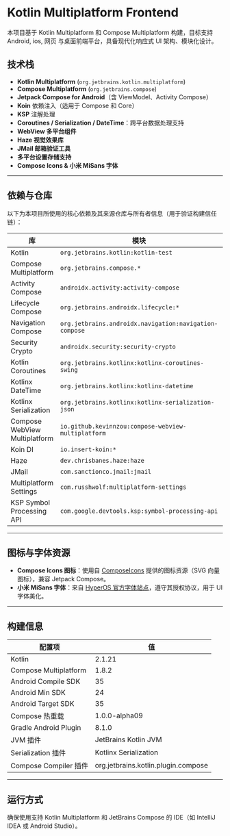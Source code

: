 # Kotlin Multiplatform Frontend

本项目基于 Kotlin Multiplatform 和 Compose Multiplatform 构建，目标支持 Android, ios, 网页 与桌面前端平台，具备现代化响应式 UI 架构、模块化设计。

## 技术栈

- **Kotlin Multiplatform** (`org.jetbrains.kotlin.multiplatform`)
- **Compose Multiplatform** (`org.jetbrains.compose`)
- **Jetpack Compose for Android**（含 ViewModel、Activity Compose）
- **Koin** 依赖注入（适用于 Compose 和 Core）
- **KSP** 注解处理
- **Coroutines / Serialization / DateTime**：跨平台数据处理支持
- **WebView 多平台组件**
- **Haze 视觉效果库**
- **JMail 邮箱验证工具**
- **多平台设置存储支持**
- **Compose Icons & 小米 MiSans 字体**

---

## 依赖与仓库

以下为本项目所使用的核心依赖及其来源仓库与所有者信息（用于验证构建信任链）：

| 库 | 模块 | 仓库所有者                                                                                              |
|----|------|----------------------------------------------------------------------------------------------------|
| Kotlin | `org.jetbrains.kotlin:kotlin-test` | [JetBrains](https://kotlinlang.org/api/core/kotlin-test/)                                                          |
| Compose Multiplatform | `org.jetbrains.compose.*` | [JetBrains](https://github.com/JetBrains/compose-jb)                                               |
| Activity Compose | `androidx.activity:activity-compose` | [Google / AndroidX](https://developer.android.com/jetpack/androidx/releases/activity)              |
| Lifecycle Compose | `org.jetbrains.androidx.lifecycle:*` | [JetBrains / AndroidX](https://github.com/JetBrains/androidx)                                      |
| Navigation Compose | `org.jetbrains.androidx.navigation:navigation-compose` | [JetBrains / KMP](https://www.jetbrains.com/help/kotlin-multiplatform-dev/compose-navigation.html) |
| Security Crypto | `androidx.security:security-crypto` | [Google / AndroidX](https://developer.android.com/jetpack/androidx/releases/security)              |
| Kotlin Coroutines | `org.jetbrains.kotlinx:kotlinx-coroutines-swing` | [JetBrains](https://github.com/Kotlin/kotlinx.coroutines)                                          |
| Kotlinx DateTime | `org.jetbrains.kotlinx:kotlinx-datetime` | [JetBrains](https://github.com/Kotlin/kotlinx-datetime)                                            |
| Kotlinx Serialization | `org.jetbrains.kotlinx:kotlinx-serialization-json` | [JetBrains](https://github.com/Kotlin/kotlinx.serialization)                                       |
| Compose WebView Multiplatform | `io.github.kevinnzou:compose-webview-multiplatform` | [kevinnzou](https://github.com/KevinnZou/compose-webview-multiplatform)                            |
| Koin DI | `io.insert-koin:*` | [InsertKoinIO](https://github.com/InsertKoinIO/koin)                                               |
| Haze | `dev.chrisbanes.haze:haze` | [chrisbanes](https://github.com/chrisbanes/haze)                                                   |
| JMail | `com.sanctionco.jmail:jmail` | [RohanNagar](https://github.com/RohanNagar/jmail)                                                  |
| Multiplatform Settings | `com.russhwolf:multiplatform-settings` | [russhwolf](https://github.com/russhwolf/multiplatform-settings)                                   |
| KSP Symbol Processing API | `com.google.devtools.ksp:symbol-processing-api` | [Google](https://github.com/google/ksp)                                                            |

---

## 图标与字体资源

- **Compose Icons 图标**：使用自 [ComposeIcons](https://composeicons.com) 提供的图标资源（SVG 向量图标），兼容 Jetpack Compose。
- **小米 MiSans 字体**：来自 [HyperOS 官方字体站点](https://hyperos.mi.com/font)，遵守其授权协议，用于 UI 字体美化。

---

## 构建信息

| 配置项 | 值 |
|--------|----|
| Kotlin | 2.1.21 |
| Compose Multiplatform | 1.8.2 |
| Android Compile SDK | 35 |
| Android Min SDK | 24 |
| Android Target SDK | 35 |
| Compose 热重载 | 1.0.0-alpha09 |
| Gradle Android Plugin | 8.1.0 |
| JVM 插件 | JetBrains Kotlin JVM |
| Serialization 插件 | Kotlinx Serialization |
| Compose Compiler 插件 | org.jetbrains.kotlin.plugin.compose |

---

## 运行方式

确保使用支持 Kotlin Multiplatform 和 JetBrains Compose 的 IDE（如 IntelliJ IDEA 或 Android Studio）。